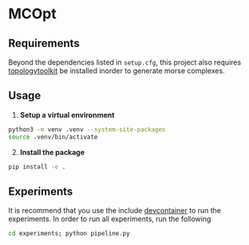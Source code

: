 # MCOpt

## Requirements

Beyond the dependencies listed in `setup.cfg`, this project also requires 
[topologytoolkit](https://topology-tool-kit.github.io/) be installed inorder to 
generate morse complexes.

## Usage
1. **Setup a virtual environment**
```bash
python3 -m venv .venv --system-site-packages
source .venv/bin/activate
```

2. **Install the package**
```bash
pip install -e .
```

## Experiments
It is recommend that you use the include [devcontainer](https://code.visualstudio.com/docs/devcontainers/containers)
to run the experiments. In order to run all experiments, run the following
```bash
cd experiments; python pipeline.py
```